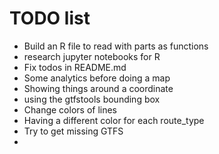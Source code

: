 # TODO list

* Build an R file to read with parts as functions
* research jupyter notebooks for R
* Fix todos in README.md
* Some analytics before doing a map
* Showing things around a coordinate
* using the gtfstools bounding box
* Change colors of lines
* Having a different color for each route_type
* Try to get missing GTFS
* 
